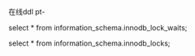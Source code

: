 在线ddl   pt-


select * from information_schema.innodb_lock_waits;

select * from information_schema.innodb_locks;


